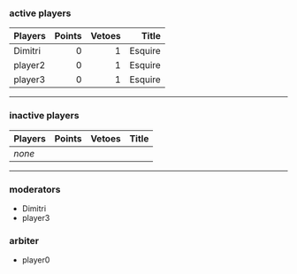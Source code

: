 ### active players

Players                   | Points | Vetoes | Title           |
--------------------------| ------:| ------:| ---------------:|
Dimitri                   | 0      | 1      | Esquire         |
player2                   | 0      | 1      | Esquire         |
player3                   | 0      | 1      | Esquire         |

___

### inactive players

Players                   | Points | Vetoes | Title           |
--------------------------| ------:| ------:| ---------------:|
_none_                    |        |        |                 |


___


### moderators
- Dimitri
- player3


### arbiter
- player0
